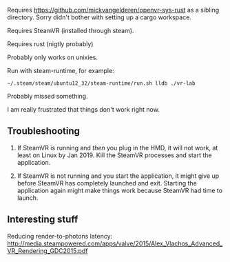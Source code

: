 Requires https://github.com/mickvangelderen/openvr-sys-rust as a sibling
directory. Sorry didn't bother with setting up a cargo workspace.

Requires SteamVR (installed through steam). 

Requires rust (nigtly probably)

Probably only works on unixies.

Run with steam-runtime, for example:

```
~/.steam/steam/ubuntu12_32/steam-runtime/run.sh lldb ./vr-lab
```

Probably missed something.

I am really frustrated that things don't work right now.

## Troubleshooting

1. If SteamVR is running and *then* you plug in the HMD, it will not work, at
   least on Linux by Jan 2019. Kill the SteamVR processes and start the
   application.

2. If SteamVR is not running and you start the application, it might give up
   before SteamVR has completely launched and exit. Starting the application
   again might make things work because SteamVR had time to launch.
   

## Interesting stuff

Reducing render-to-photons latency: http://media.steampowered.com/apps/valve/2015/Alex_Vlachos_Advanced_VR_Rendering_GDC2015.pdf


